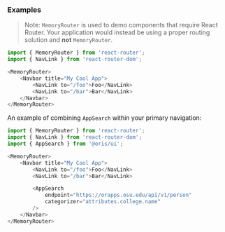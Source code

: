
### Examples

>Note: `MemoryRouter` is used to demo components that require React Router. Your application would instead be using a proper routing solution and **not** `MemoryRouter`.

```js
import { MemoryRouter } from 'react-router';
import { NavLink } from 'react-router-dom';

<MemoryRouter>
    <Navbar title="My Cool App">
        <NavLink to="/foo">Foo</NavLink>
        <NavLink to="/bar">Bar</NavLink>
    </Navbar>
</MemoryRouter>
```

An example of combining `AppSearch` within your primary navigation:


```js
import { MemoryRouter } from 'react-router';
import { NavLink } from 'react-router-dom';
import { AppSearch } from '@oris/ui';

<MemoryRouter>
    <Navbar title="My Cool App">
        <NavLink to="/foo">Foo</NavLink>
        <NavLink to="/bar">Bar</NavLink>

        <AppSearch
            endpoint="https://orapps.osu.edu/api/v1/person"
            categorizer="attributes.college.name"
        />
    </Navbar>
</MemoryRouter>
```
